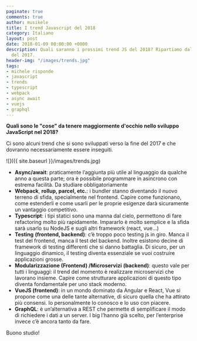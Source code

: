 ```yaml
---
paginate: true
comments: true
author: musikele
title: I trend Javascript del 2018
category: Italiano
layout: post
date: 2018-01-09 00:00:00 +0000
description: Quali saranno i prossimi trend JS del 2018? Ripartiamo dalle buzzword
  del 2017.
header-img: "/images/trends.jpg"
tags:
- michele risponde
- javascript
- trends
- typescript
- webpack
- async await
- vuejs
- graphql
---
```

**Quali sono le "cose" da tenere maggiormente d'occhio nello sviluppo JavaScript nel 2018?**  

Ci sono alcuni trend che si sono sviluppati verso la fine del 2017 e che dovranno necessariamente essere inseguiti.

![]({{ site.baseurl }}/images/trends.jpg)

* **Async/await**:  praticamente l’aggiunta più utile al linguaggio da qualche anno a questa parte; ora è possibile programmare in asincrono con estrema  facilità. Da studiare obbligatoriamente
* **Webpack**, **rollup, parcel, etc.**:  i bundler stanno diventando il nuovo terreno di sfida, specialmente nel frontend. Capire come funzionano, come estenderli e come usarli per le  proprie esigenze darà sicuramente un vantaggio competitivo.
* **Typescript**:  i tipi statici sono una manna dal cielo, permettono di fare refactoring  molto più rapidamente. Impararlo è molto semplice e la sfida sarà  usarlo su NodeJS e sugli altri framework (react, vue…)
* **Testing** **(frontend, backend)**:  c’è troppo poco testing js in giro. Manca il test del frontend, manca  il test del backend. Inoltre esistono decine di framework di testing  differenti che si danno battaglia. Di sicuro, per un linguaggio  dinamico, il testing diventa essenziale se vuoi costruire applicazioni  grosse.
* **Modularizzazione (Frontend) /Microservizi** **(backend)**:  questo vale per tutti i linguaggi: il trend del momento è realizzare  microservizi che lavorano insieme. Capire come strutturare applicazioni  di questo tipo diventa fondamentale per uno stack moderno.
* **VueJS (frontend)**:  in un mondo dominato da Angular e React, Vue si propone come una delle  tante alternative, di sicuro quella che ha attirato più consensi. Io  personalmente lo conosco e lo uso con piacere.
* **GraphQL**: è  un’alternativa a REST che permette di semplificare il modo di  richiedere i dati a un server. I big l’hanno già scelto, per  l’enterprise invece c’è ancora tanto da fare.

Buono studio!